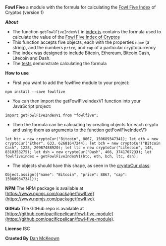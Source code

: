 **Fowl Five**
a module with the formula for calculating the [Fowl Five Index](https://djmblog.com/page/Fowl-Five-Index) of Cryptos (version 1)

***About***
- The function `getFowlFiveIndexV1` in [index.js](index.js) contains the formula used to calculate the value of the [Fowl Five Index of Cryptos](http://danmckeown.info/fowlfive)
- This function accepts five objects, each with the properties `name` (a string), and the numbers `price`, and `cap` of a particular cryptocurrency
- The index was designed to include Bitcoin, Ethereum, Bitcoin Cash, Litecoin and Dash.
- The [tests](testsuite.test.js) demonstrate calculating the formula

**How to use**
- First you want to add the fowlfive module to your project:

`npm install --save fowlfive`

- You can then import the getFowlFiveIndexV1 function into your JavaScript project:

`import getFowlFiveIndexV1 from "fowlfive";`

- Then the formula can be calcuating by creating objects for each crypto and using them as arguments to the function getFowlFiveIndexV1:

`
  let btc = new cryptoCur("Bitcoin", 8867, 150689347341);
  let eth = new cryptoCur("Ether", 633, 62681647244);
  let bch = new cryptoCur("Bitcoin Cash", 1228, 20987488920);
  let ltc = new cryptoCur("Litecoin", 148, 8310353275);
  let dsh = new cryptoCur("Dash", 466, 3741707233);
  let fowlfiveindex = getFowlFiveIndexV1(btc, eth, bch, ltc, dsh);
`

- The objects should have this shape, as seen in the [cryptoCur class](cryptoCur.js):

`Object.assign({"name": "Bitcoin", "price": 8867, "cap": 150689347341});`

**NPM**
The NPM package is available at [https://www.npmjs.com/package/fowlfive](https://www.npmjs.com/package/fowlfive).

**GitHub**
The GitHub repo is available at [https://github.com/pacificpelican/fowl-five-module](https://github.com/pacificpelican/fowl-five-module).

**License**
ISC

**Craeted By**
[Dan McKeown](http://danmckeown.info)
